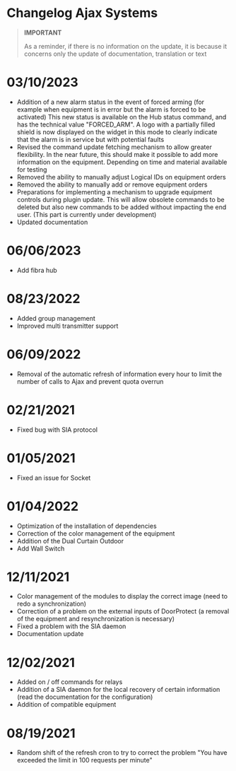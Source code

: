 # Changelog Ajax Systems

>**IMPORTANT**
>
>As a reminder, if there is no information on the update, it is because it concerns only the update of documentation, translation or text

# 03/10/2023

- Addition of a new alarm status in the event of forced arming (for example when equipment is in error but the alarm is forced to be activated)
  This new status is available on the Hub status command, and has the technical value "FORCED_ARM". A logo with a partially filled shield is now displayed on the widget in this mode to clearly indicate that the alarm is in service but with potential faults
- Revised the command update fetching mechanism to allow greater flexibility. In the near future, this should make it possible to add
  more information on the equipment. Depending on time and material available for testing
- Removed the ability to manually adjust Logical IDs on equipment orders
- Removed the ability to manually add or remove equipment orders
- Preparations for implementing a mechanism to upgrade equipment controls during plugin update. This will allow obsolete commands to be deleted but also new commands to be added without impacting the end user. (This part is currently under development)
- Updated documentation

# 06/06/2023

- Add fibra hub

# 08/23/2022

- Added group management
- Improved multi transmitter support

# 06/09/2022

- Removal of the automatic refresh of information every hour to limit the number of calls to Ajax and prevent quota overrun

# 02/21/2021

- Fixed bug with SIA protocol

# 01/05/2021

- Fixed an issue for Socket

# 01/04/2022

- Optimization of the installation of dependencies
- Correction of the color management of the equipment
- Addition of the Dual Curtain Outdoor
- Add Wall Switch

# 12/11/2021

- Color management of the modules to display the correct image (need to redo a synchronization)
- Correction of a problem on the external inputs of DoorProtect (a removal of the equipment and resynchronization is necessary)
- Fixed a problem with the SIA daemon
- Documentation update

# 12/02/2021

- Added on / off commands for relays
- Addition of a SIA daemon for the local recovery of certain information (read the documentation for the configuration)
- Addition of compatible equipment

# 08/19/2021

- Random shift of the refresh cron to try to correct the problem "You have exceeded the limit in 100 requests per minute"
